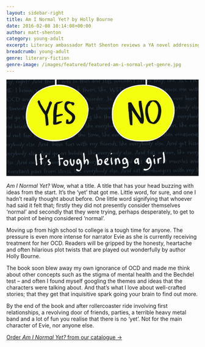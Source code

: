 ```yaml
---
layout: sidebar-right
title: Am I Normal Yet? by Holly Bourne
date: 2016-02-08 10:14:08+00:00
author: matt-shenton
category: young-adult
excerpt: Literacy ambassador Matt Shenton reviews a YA novel addressing OCD.
breadcrumb: young-adult
genre: literary-fiction
genre-image: /images/featured/featured-am-i-normal-yet-genre.jpg
---
```

![Am I normal yet? by Holly Bourne](/images/featured/featured-am-i-normal-yet.jpg)

<cite>Am I Normal Yet?</cite> Wow, what a title. A title that has your head buzzing with ideas from the start. It’s the ‘yet’ that got me. Little word, for sure, and one I hadn’t really thought about before. One little word signifying that whoever had said it felt that; firstly they did not presently consider themselves ‘normal’ and secondly that they were trying, perhaps desperately, to get to that point of being considered ‘normal’.

Moving up from high school to college is a tough time for anyone. The pressure is even more intense for narrator Evie as she is currently receiving treatment for her OCD. Readers will be gripped by the honesty, heartache and often hilarious plot twists that are played out wonderfully by author Holly Bourne.

The book soon blew away my own ignorance of OCD and made me think about other concepts such as the stigma of mental health and the Bechdel test – and often I found myself googling the themes and ideas that the characters were talking about. And that’s what I love about well-crafted stories; that they get that inquisitive spark going your brain to find out more.

By the end of the book and after rollercoaster ride involving first relationships, a revolving door of friends, parties, a terrible heavy metal band and a lot of fun you realise that there is no ‘yet’. Not for the main character of Evie, nor anyone else.

[Order <cite>Am I Normal Yet?</cite> from our catalogue →](https://suffolk.spydus.co.uk/cgi-bin/spydus.exe/ENQ/OPAC/BIBENQ/6176020?QRY=CTIBIB%3C%20IRN(51020055)&QRYTEXT=Am%20I%20normal%20yet%3F)
